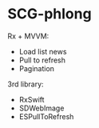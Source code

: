 # SCG-phlong
Rx + MVVM:
- Load list news
- Pull to refresh
- Pagination

3rd library:
- RxSwift
- SDWebImage
- ESPullToRefresh
